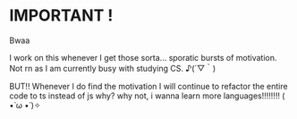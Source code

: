 # IMPORTANT !
Bwaa

I work on this whenever I get those sorta... sporatic bursts of motivation.
Not rn as I am currently busy with studying CS. ♪(´▽｀)

BUT!! Whenever I do find the motivation I will continue to refactor the entire code to ts instead of js
why? why not, i wanna learn more languages!!!!!!!! ( •̀ ω •́ )✧
